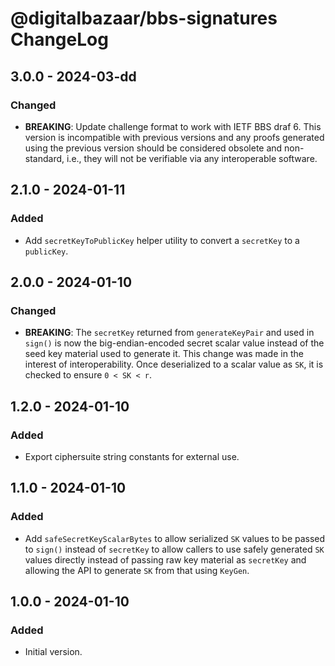 # @digitalbazaar/bbs-signatures ChangeLog

## 3.0.0 - 2024-03-dd

### Changed
- **BREAKING**: Update challenge format to work with IETF BBS draf 6. This
  version is incompatible with previous versions and any proofs generated
  using the previous version should be considered obsolete and non-standard,
  i.e., they will not be verifiable via any interoperable software.

## 2.1.0 - 2024-01-11

### Added
- Add `secretKeyToPublicKey` helper utility to convert a `secretKey`
  to a `publicKey`.

## 2.0.0 - 2024-01-10

### Changed
- **BREAKING**: The `secretKey` returned from `generateKeyPair` and
  used in `sign()` is now the big-endian-encoded secret scalar value instead
  of the seed key material used to generate it. This change was made in
  the interest of interoperability. Once deserialized to a scalar value as
  `SK`, it is checked to ensure `0 < SK < r`.

## 1.2.0 - 2024-01-10

### Added
- Export ciphersuite string constants for external use.

## 1.1.0 - 2024-01-10

### Added
- Add `safeSecretKeyScalarBytes` to allow serialized `SK`
  values to be passed to `sign()` instead of `secretKey`
  to allow callers to use safely generated `SK` values
  directly instead of passing raw key material as `secretKey`
  and allowing the API to generate `SK` from that using `KeyGen`.

## 1.0.0 - 2024-01-10

### Added
- Initial version.
